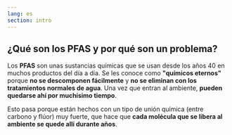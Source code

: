 ```yaml
---
lang: es
section: intro
---
```


## ¿Qué son los PFAS y por qué son un problema?

Los **PFAS** son unas sustancias químicas que se usan desde los años 40 en muchos productos del día a día. Se les conoce como **"químicos eternos"** porque **no se descomponen fácilmente** y **no se eliminan con los tratamientos normales de agua**. Una vez que entran al ambiente, **pueden quedarse ahí por muchísimo tiempo**.

Esto pasa porque están hechos con un tipo de unión química (entre carbono y flúor) muy fuerte, que hace que **cada molécula que se libera al ambiente se quede allí durante años**.
